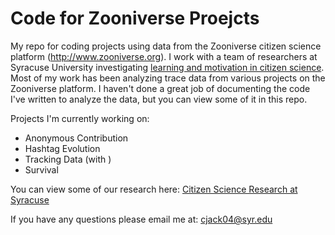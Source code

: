 # Code for Zooniverse Proejcts

My repo for coding projects using data from the Zooniverse citizen science platform (http://www.zooniverse.org). I work with a team of researchers at Syracuse University investigating [learning and motivation in citizen science](http://citsci.syr.edu/content/focusing-attention%C2%A0-improve-performance-citizen-science-systems-beautiful-images-and-percept). Most of my work has been analyzing trace data from various projects on the Zooniverse platform. I haven't done a great job of documenting the code I've written to analyze the data, but you can view some of it in this repo. 

Projects I'm currently working on: 

* Anonymous Contribution
* Hashtag Evolution 
* Tracking Data (with )
* Survival

You can view some of our research here: [Citizen Science Research at Syracuse](http://citsci.syr.edu/papers)

If you have any questions please email me at: cjack04@syr.edu
